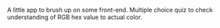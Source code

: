 A little app to brush up on some front-end.
Multiple choice quiz to check understanding of RGB hex value to actual color.
